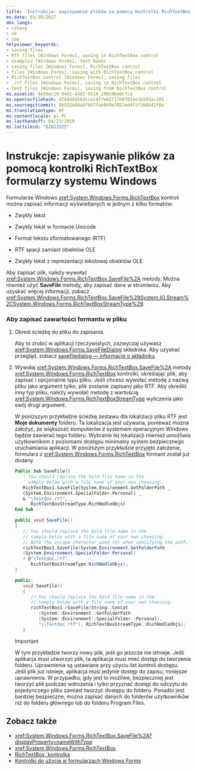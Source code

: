```yaml
---
title: 'Instrukcje: zapisywanie plików za pomocą kontrolki RichTextBox formularzy systemu Windows'
ms.date: 03/30/2017
dev_langs:
- csharp
- vb
- cpp
helpviewer_keywords:
- saving files
- RTF files [Windows Forms], saving in RichTextBox control
- examples [Windows Forms], text boxes
- saving files [Windows Forms], RichTextBox control
- files [Windows Forms], saving with RichTextBox control
- RichTextBox control [Windows Forms], saving files
- .rtf files [Windows Forms], saving in RichTextBox control
- text files [Windows Forms], saving from RichTextBox control
ms.assetid: 4a58ec19-84d1-4383-9110-298c06adcfca
ms.openlocfilehash: 4784ddd563ccec0f7e6271700781ee1b5d3ac105
ms.sourcegitcommit: 9b552addadfb57fab0b9e7852ed4f1f1b8a42f8e
ms.translationtype: HT
ms.contentlocale: pl-PL
ms.lasthandoff: 04/23/2019
ms.locfileid: "62013325"
---
```

# <a name="how-to-save-files-with-the-windows-forms-richtextbox-control"></a>Instrukcje: zapisywanie plików za pomocą kontrolki RichTextBox formularzy systemu Windows
Formularze Windows <xref:System.Windows.Forms.RichTextBox> kontroli można zapisać informacji wyświetlanych w jednym z kilku formatów:  
  
- Zwykły tekst  
  
- Zwykły tekst w formacie Unicode  
  
- Format tekstu sformatowanego (RTF)  
  
- RTF spacji zamiast obiektów OLE  
  
- Zwykły tekst z reprezentacji tekstowej obiektów OLE  
  
 Aby zapisać plik, należy wywołać <xref:System.Windows.Forms.RichTextBox.SaveFile%2A> metody. Można również użyć **SaveFile** metody, aby zapisać dane w strumieniu. Aby uzyskać więcej informacji, zobacz <xref:System.Windows.Forms.RichTextBox.SaveFile%28System.IO.Stream%2CSystem.Windows.Forms.RichTextBoxStreamType%29>.  
  
### <a name="to-save-the-contents-of-the-control-to-a-file"></a>Aby zapisać zawartości formantu w pliku  
  
1. Określ ścieżkę do pliku do zapisania.  
  
     Aby to zrobić w aplikacji rzeczywistych, zazwyczaj używasz <xref:System.Windows.Forms.SaveFileDialog> składnika. Aby uzyskać przegląd, zobacz [savefiledialog — informacje o składniku](savefiledialog-component-overview-windows-forms.md).  
  
2. Wywołaj <xref:System.Windows.Forms.RichTextBox.SaveFile%2A> metody <xref:System.Windows.Forms.RichTextBox> kontrolki, określając plik, aby zapisać i opcjonalnie typu pliku. Jeśli chcesz wywołać metodę z nazwą pliku jako argument tylko, plik zostanie zapisany jako RTF. Aby określić inny typ pliku, należy wywołać metodę z wartością <xref:System.Windows.Forms.RichTextBoxStreamType> wyliczenia jako swój drugi argument.  
  
     W poniższym przykładzie ścieżkę zestawu dla lokalizacji pliku RTF jest **Moje dokumenty** folderu. Ta lokalizacja jest używana, ponieważ można założyć, że większość komputerów z systemem operacyjnym Windows będzie zawierać tego folderu. Wybranie tej lokalizacji również umożliwia użytkownikom z poziomami dostępu minimalny system bezpiecznego uruchamiania aplikacji. W poniższym przykładzie przyjęto założenie, formularz z <xref:System.Windows.Forms.RichTextBox> formant został już dodany.  
  
    ```vb  
    Public Sub SaveFile()  
       ' You should replace the bold file name in the   
       ' sample below with a file name of your own choosing.  
       RichTextBox1.SaveFile(System.Environment.GetFolderPath _  
       (System.Environment.SpecialFolder.Personal) _  
       & "\Testdoc.rtf", _  
          RichTextBoxStreamType.RichNoOleObjs)  
    End Sub  
    ```  
  
    ```csharp  
    public void SaveFile()  
    {  
       // You should replace the bold file name in the   
       // sample below with a file name of your own choosing.  
       // Note the escape character used (@) when specifying the path.  
       richTextBox1.SaveFile(System.Environment.GetFolderPath  
       (System.Environment.SpecialFolder.Personal)  
       + @"\Testdoc.rtf",  
          RichTextBoxStreamType.RichNoOleObjs);  
    }  
    ```  
  
    ```cpp  
    public:  
       void SaveFile()  
       {  
          // You should replace the bold file name in the   
          // sample below with a file name of your own choosing.  
          richTextBox1->SaveFile(String::Concat  
             (System::Environment::GetFolderPath  
             (System::Environment::SpecialFolder::Personal),  
             "\\Testdoc.rtf"), RichTextBoxStreamType::RichNoOleObjs);  
       }  
    ```  
  
    > [!IMPORTANT]
    >  W tym przykładzie tworzy nowy plik, jeśli go jeszcze nie istnieje. Jeśli aplikacja musi utworzyć plik, ta aplikacja musi mieć dostęp do tworzenia folderu. Uprawnienia są ustawiane przy użyciu list kontroli dostępu. Jeśli plik już istnieje, aplikacja musi jedynie dostęp do zapisu, mniejsze uprawnienia. W przypadku, gdy jest to możliwe, bezpieczniej jest tworzyć plik podczas wdrożenia i tylko przyznać dostęp do odczytu do pojedynczego pliku zamiast tworzyć dostępu do folderu. Ponadto jest bardziej bezpieczne, można zapisać danych do folderów użytkowników niż do folderu głównego lub do folderu Program Files.  
  
## <a name="see-also"></a>Zobacz także

- <xref:System.Windows.Forms.RichTextBox.SaveFile%2A?displayProperty=nameWithType>
- <xref:System.Windows.Forms.RichTextBox>
- [RichTextBox, kontrolka](richtextbox-control-windows-forms.md)
- [Kontrolki do użycia w formularzach Windows Forms](controls-to-use-on-windows-forms.md)
